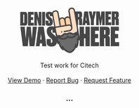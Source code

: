 <!-- PROJECT LOGO -->
<br />
<p align="center">
  <a href="https://github.com/denisraimer/staggering-search">
    <svg width="227" height="111" viewBox="0 0 227 111" fill="none" xmlns="http://www.w3.org/2000/svg">
<path d="M145.98 72.1044V90.1044H136.08V45.4644H145.98V61.6644H149.4V45.4644H159.3V90.1044H149.4V72.1044H145.98ZM161.51 45.4644H180.05V54.7044H171.29V62.3244H178.31V71.8044H171.29V80.6844H180.41V90.1044H161.51V45.4644ZM191.918 53.1444V63.4044H193.178C193.818 63.4044 194.278 63.2444 194.558 62.9244C194.838 62.6044 194.978 62.0444 194.978 61.2444V55.2444C194.978 54.4044 194.878 53.8444 194.678 53.5644C194.478 53.2844 194.038 53.1444 193.358 53.1444H191.918ZM191.918 71.8044V90.1044H182.018V45.4644H197.558C199.838 45.4644 201.638 46.1444 202.958 47.5044C204.278 48.8244 204.938 50.7644 204.938 53.3244V59.2044C204.938 62.5644 203.638 64.8244 201.038 65.9844C202.038 66.3844 202.938 67.0844 203.738 68.0844C204.538 69.0844 204.938 70.3244 204.938 71.8044V86.5644C204.938 87.8444 205.138 88.9244 205.538 89.8044V90.1044H195.758C195.238 89.4244 194.978 88.3644 194.978 86.9244V73.9644C194.978 73.1644 194.858 72.6044 194.618 72.2844C194.418 71.9644 193.978 71.8044 193.298 71.8044H191.918ZM207.037 45.4644H225.577V54.7044H216.817V62.3244H223.837V71.8044H216.817V80.6844H225.937V90.1044H207.037V45.4644Z" fill="#464646"/>
<path d="M15.52 45.4644H24.82L27.22 72.8844L29.32 45.4644H38.8L33.1 90.1044H21.88L19.96 66.4644L18.04 90.1044H6.58L0.94 45.4644H11.08L13.12 73.1244L15.52 45.4644ZM50.8492 90.1044L50.1292 83.5644H45.5692L44.9092 90.1044H36.3292L42.0292 45.4644H54.2092L60.4492 90.1044H50.8492ZM47.8492 61.1844L46.4692 74.7444H49.2292L47.8492 61.1844ZM71.6969 44.8644H73.9169C80.5169 44.8644 83.8169 47.9044 83.8169 53.9844V59.3244H74.2769V54.5244C74.2769 53.2444 73.7769 52.6044 72.7769 52.6044C71.7769 52.6044 71.2769 53.2644 71.2769 54.5844V55.7244C71.2769 56.6844 71.4169 57.4844 71.6969 58.1244C72.0169 58.7644 72.5969 59.4844 73.4369 60.2844L78.5369 64.8444C80.7769 66.8844 82.3169 68.7844 83.1569 70.5444C83.9969 72.3044 84.4169 74.4044 84.4169 76.8444V79.0644C84.4169 82.6644 83.4969 85.5044 81.6569 87.5844C79.8169 89.6644 77.0569 90.7044 73.3769 90.7044H71.2169C64.2969 90.7044 60.8369 87.4244 60.8369 80.8644V73.7244H70.5569V79.9044C70.5569 81.4644 71.1169 82.2444 72.2369 82.2444C73.3169 82.2444 73.8569 81.3644 73.8569 79.6044V78.4044C73.8569 77.0444 73.7169 76.0044 73.4369 75.2844C73.1569 74.5244 72.5169 73.6844 71.5169 72.7644L66.3569 68.1444C62.9569 65.1044 61.2569 61.2644 61.2569 56.6244V54.5244C61.2569 51.4844 62.1369 49.1244 63.8969 47.4444C65.6969 45.7244 68.2969 44.8644 71.6969 44.8644Z" fill="#464646"/>
<path d="M132.686 16.2324V23.4144H133.568C134.016 23.4144 134.338 23.3024 134.534 23.0784C134.73 22.8544 134.828 22.4624 134.828 21.9024V17.7024C134.828 17.1144 134.758 16.7224 134.618 16.5264C134.478 16.3304 134.17 16.2324 133.694 16.2324H132.686ZM132.686 29.2944V42.1044H125.756V10.8564H136.634C138.23 10.8564 139.49 11.3324 140.414 12.2844C141.338 13.2084 141.8 14.5664 141.8 16.3584V20.4744C141.8 22.8264 140.89 24.4084 139.07 25.2204C139.77 25.5004 140.4 25.9904 140.96 26.6904C141.52 27.3904 141.8 28.2584 141.8 29.2944V39.6264C141.8 40.5224 141.94 41.2784 142.22 41.8944V42.1044H135.374C135.01 41.6284 134.828 40.8864 134.828 39.8784V30.8064C134.828 30.2464 134.744 29.8544 134.576 29.6304C134.436 29.4064 134.128 29.2944 133.652 29.2944H132.686ZM152.799 42.1044L152.295 37.5264H149.103L148.641 42.1044H142.635L146.625 10.8564H155.151L159.519 42.1044H152.799ZM150.699 21.8604L149.733 31.3524H151.665L150.699 21.8604ZM173.205 10.8564L168.627 30.3024V42.1044H161.739V30.4284L156.699 10.8564H163.629L165.351 21.1464L166.989 10.8564H173.205ZM173.744 42.1044V10.8564H182.018L183.74 25.4724L185.546 10.8564H193.358V42.1044H187.394V25.0524L184.748 42.1044H182.27L179.624 25.0524V42.1044H173.744ZM194.908 10.8564H207.886V17.3244H201.754V22.6584H206.668V29.2944H201.754V35.5104H208.138V42.1044H194.908V10.8564ZM216.194 16.2324V23.4144H217.076C217.524 23.4144 217.846 23.3024 218.042 23.0784C218.238 22.8544 218.336 22.4624 218.336 21.9024V17.7024C218.336 17.1144 218.266 16.7224 218.126 16.5264C217.986 16.3304 217.678 16.2324 217.202 16.2324H216.194ZM216.194 29.2944V42.1044H209.264V10.8564H220.142C221.738 10.8564 222.998 11.3324 223.922 12.2844C224.846 13.2084 225.308 14.5664 225.308 16.3584V20.4744C225.308 22.8264 224.398 24.4084 222.578 25.2204C223.278 25.5004 223.908 25.9904 224.468 26.6904C225.028 27.3904 225.308 28.2584 225.308 29.2944V39.6264C225.308 40.5224 225.448 41.2784 225.728 41.8944V42.1044H218.882C218.518 41.6284 218.336 40.8864 218.336 39.8784V30.8064C218.336 30.2464 218.252 29.8544 218.084 29.6304C217.944 29.4064 217.636 29.2944 217.16 29.2944H216.194Z" fill="#464646"/>
<path d="M0.756 43.1043V11.8563H10.668C14.84 11.8563 16.926 14.1523 16.926 18.7443V35.9223C16.926 40.7103 14.854 43.1043 10.71 43.1043H0.756ZM7.602 17.6523V37.0983H8.568C9.044 37.0983 9.38 36.9583 9.576 36.6783C9.772 36.3703 9.87 35.8803 9.87 35.2083V19.4583C9.87 18.7863 9.786 18.3243 9.618 18.0723C9.45 17.7923 9.128 17.6523 8.652 17.6523H7.602ZM18.3927 11.8563H31.3707V18.3243H25.2387V23.6583H30.1527V30.2943H25.2387V36.5103H31.6227V43.1043H18.3927V11.8563ZM32.7482 11.8563H39.4682L43.0382 26.9763V11.8563H48.9602V43.1043H42.8702L38.7542 26.8083V43.1043H32.7482V11.8563ZM57.438 11.8563V43.1043H50.508V11.8563H57.438ZM66.1812 11.4363H67.7352C72.3552 11.4363 74.6652 13.5643 74.6652 17.8203V21.5583H67.9872V18.1983C67.9872 17.3023 67.6372 16.8543 66.9372 16.8543C66.2372 16.8543 65.8872 17.3163 65.8872 18.2403V19.0383C65.8872 19.7103 65.9852 20.2703 66.1812 20.7183C66.4052 21.1663 66.8112 21.6703 67.3992 22.2303L70.9692 25.4223C72.5372 26.8503 73.6152 28.1803 74.2032 29.4123C74.7912 30.6443 75.0852 32.1143 75.0852 33.8223V35.3763C75.0852 37.8963 74.4412 39.8843 73.1532 41.3403C71.8652 42.7963 69.9332 43.5243 67.3572 43.5243H65.8452C61.0012 43.5243 58.5792 41.2283 58.5792 36.6363V31.6383H65.3832V35.9643C65.3832 37.0563 65.7752 37.6023 66.5592 37.6023C67.3152 37.6023 67.6932 36.9863 67.6932 35.7543V34.9143C67.6932 33.9623 67.5952 33.2343 67.3992 32.7303C67.2032 32.1983 66.7552 31.6103 66.0552 30.9663L62.4432 27.7323C60.0632 25.6043 58.8732 22.9163 58.8732 19.6683V18.1983C58.8732 16.0703 59.4892 14.4183 60.7212 13.2423C61.9812 12.0383 63.8012 11.4363 66.1812 11.4363Z" fill="#464646"/>
<g clip-path="url(#clip0)">
<path d="M92.2014 44.9939L79.7279 47.1405L74.4538 16.4926C73.9223 13.4041 75.974 10.4581 79.0327 9.93174L80.4186 9.69323C83.4773 9.16688 86.3958 11.2576 86.9273 14.3461L92.2014 44.9939Z" fill="#FFDFC4"/>
<path d="M104.627 42.8556L102.583 30.9766C101.986 27.508 104.267 24.18 107.708 23.5878C111.149 22.9957 114.403 25.3221 115.009 28.8383L118.001 46.2292" fill="#FFCFA6"/>
<path d="M104.627 42.8556L92.2014 44.9939L90.0427 32.4497C89.5112 29.3612 91.5629 26.4152 94.6216 25.8888L96.0075 25.6503C99.0661 25.124 101.985 27.2146 102.516 30.3032L104.675 42.8474L104.627 42.8556Z" fill="#FFCFA6"/>
<path d="M101.107 56.426L113.102 54.3618C116.543 53.7696 118.785 50.4974 118.18 46.9812C117.575 43.465 114.368 41.1304 110.927 41.7225L79.7197 47.0929L80.8072 53.4126L80.799 53.365L81.4941 57.4039C83.8981 71.3736 96.9877 80.8137 110.704 78.4533C124.42 76.093 133.601 62.8204 131.197 48.8507L124.279 8.65217C123.682 5.1835 120.42 2.80955 117.027 3.39347C113.633 3.97739 111.344 7.25784 111.949 10.774L118.147 46.7911" fill="#FFDFC4"/>
<path d="M80.0685 57.6982C82.6116 72.4756 96.4847 82.4658 110.965 79.9739C130.321 76.643 135.182 63.429 132.639 48.6515L125.713 8.40545C124.977 4.12901 120.931 1.20497 116.725 1.9287C112.52 2.65244 109.676 6.71325 110.42 11.0372L112.48 23.0112C111.01 22.1879 109.223 21.8106 107.407 22.1231C104.97 22.5425 102.976 24.1087 101.853 26.1611C99.7069 23.9863 97.0362 23.9077 94.2165 24.393C92.6872 24.6562 91.3912 25.4173 90.3832 26.4225L88.2654 14.1158C87.6905 10.2031 84.0362 7.55408 80.1651 8.22025L78.7792 8.45875C74.9081 9.12491 72.3495 12.8431 73.0201 16.7394L80.0685 57.6982ZM108.018 25.1001C110.551 24.6643 113.005 26.3456 113.59 28.8868L115.708 41.1934C114.237 40.3701 112.506 40.032 110.738 40.3363L105.863 41.1752L104.064 30.7217C103.606 28.0608 105.389 25.5525 108.018 25.1001ZM94.8273 27.37L96.2132 27.1315C100.275 26.4325 101.011 30.7089 101.527 33.7024L102.892 41.6376L93.3338 43.2824C92.7287 39.7663 91.8683 36.1962 91.55 32.6306C91.4115 30.1105 92.1032 27.8388 94.8273 27.37ZM75.9353 16.2377C75.5428 13.9569 77.04 11.7913 79.2862 11.4047L80.6721 11.1662C82.9183 10.7797 85.0533 12.3203 85.4457 14.6011L90.4582 43.7284L80.9 45.3732L75.8875 16.2459L75.9353 16.2377ZM113.383 10.5273C112.925 7.86641 114.699 5.31058 117.28 4.86647C119.909 4.41414 122.388 6.23801 122.845 8.8989L129.771 49.145C132.036 62.3069 123.362 74.8073 110.458 77.0279C97.5549 79.2484 85.201 70.3666 82.936 57.2047L81.4151 48.3667L111.189 43.243C113.722 42.8071 116.129 44.4967 116.666 47.0461C116.674 47.0936 116.682 47.1411 116.69 47.1887C116.698 47.2362 116.707 47.2837 116.707 47.2837C117.164 49.9446 115.438 52.4922 112.857 52.9363L100.861 55.0006C98.9976 55.3213 99.5046 58.2673 101.368 57.9466L113.364 55.8823C117.57 55.1586 120.366 51.106 119.622 46.782L113.383 10.5273Z" fill="#464646"/>
<path d="M94.919 55.9254C94.1544 56.0569 93.5998 56.8373 93.7388 57.6451C93.8778 58.4528 94.6613 59.0029 95.426 58.8713C96.2384 58.7315 96.7849 57.9036 96.5981 57.1041C96.4591 56.2963 95.6837 55.7938 94.919 55.9254Z" fill="#464646"/>
<path d="M134.438 66.5413C134.209 65.2108 132.968 64.0056 131.573 63.9032C131.031 63.8987 130.505 63.9891 129.996 64.1746C129.707 63.6374 129.29 63.2198 128.691 62.8826C127.716 62.3654 126.744 62.4348 125.925 62.8205C125.412 62.126 124.636 61.6234 123.743 61.5814C123.002 61.5622 122.308 61.5348 121.567 61.5156C120.475 61.459 119.374 61.3548 118.265 61.2031C117.356 61.0661 116.495 60.9208 115.625 60.728C115.37 60.6741 115.162 60.612 114.907 60.558C114.444 60.442 113.973 60.2784 113.51 60.1624C112.265 59.7896 110.975 60.0116 110.062 61.0003C109.769 61.2955 109.539 61.6774 109.405 62.043C108.721 62.3564 108.157 62.7959 107.657 63.3222C106.96 62.4149 105.721 61.7963 104.591 62.0887C102.377 62.6653 100.244 63.4237 98.2642 64.4983C97.0952 65.1398 96.4149 66.3332 96.4677 67.4982C96.2847 67.5787 96.1018 67.6591 95.9584 67.6837C95.8232 67.7559 95.6798 67.7806 95.5446 67.8528C95.4968 67.861 95.449 67.8692 95.4012 67.8775C95.1214 67.681 94.8416 67.4846 94.6095 67.2799C93.5298 66.4383 91.7206 66.505 90.7045 67.4626C89.9819 68.1251 89.6349 68.9676 89.6387 69.8476L89.5827 69.8083C88.8237 69.4008 88.0892 69.1358 87.1812 69.292C86.4165 69.4236 85.5179 69.9207 85.0903 70.5814C84.0767 72.1257 84.4749 73.8673 85.859 75.0479C85.9149 75.0872 85.9709 75.1265 86.0269 75.1658C86.0432 75.2608 86.1156 75.3951 86.1237 75.4426C86.1401 75.5377 86.1646 75.6802 86.181 75.7752C86.2382 76.1079 86.2954 76.4405 86.3527 76.7731C86.5924 78.7377 87.2062 80.589 88.7268 81.9907C89.023 82.2822 89.3751 82.613 89.7587 82.8405C89.7669 82.888 89.8147 82.8798 89.8229 82.9273C90.1845 83.5989 90.5543 84.318 90.9637 84.9814C91.6787 86.2772 92.3378 87.5336 93.0528 88.8293C93.1509 89.3995 93.3446 89.9533 93.7691 90.4184C95.7563 92.8161 98.3937 94.417 101.023 95.9704C102.286 96.7315 103.501 97.5009 104.636 98.3818C106.116 99.5459 107.611 100.512 109.36 101.238C111.22 102.043 113.144 102.642 115.207 102.336C117.127 102.054 118.86 100.973 120.313 99.6957C122.878 97.4441 125.378 94.8125 126.28 91.4772C126.57 90.3021 126.764 89.1434 126.902 87.9455C128.464 87.8724 129.514 87.3981 130.585 86.1865C131.41 85.2617 131.3 83.764 130.722 82.6895C130.832 82.4747 130.935 82.2125 131.045 81.9977C131.787 80.3045 131.996 78.6542 131.637 76.8568C131.604 76.6668 131.572 76.4767 131.539 76.2867C131.696 75.7704 131.602 76.0802 131.531 76.2391C131.554 76.0884 131.656 75.8261 131.696 75.7704C131.853 75.2541 132.066 74.7771 132.224 74.2608C134.04 72.2359 134.912 69.2972 134.438 66.5413Z" fill="#6C6C6C"/>
<path d="M87.1257 67.5403C85.5379 67.1775 83.7411 62.7412 83.733 62.6937C82.3234 55.6467 80.8707 51.4936 81.9549 55.2209C80.561 46.2632 80.4958 49.6012 80.3084 50.5141C80.1211 51.4269 80.5394 54.1436 80.7282 57.2422C80.9377 59.6033 79.2018 52.6614 79.2508 52.9465L84.0834 81.0285C84.2878 82.2164 84.7702 85.0198 86.9548 85.1331C87.4491 85.1459 87.871 85.0244 88.237 84.8636C89.5628 89.1363 92.2205 95.4304 97.1457 98.888C97.7613 99.3203 98.5983 99.323 99.2183 98.9228C99.4887 98.7784 99.6472 98.5554 99.8056 98.3325C99.8616 98.3717 99.9258 98.4586 99.9817 98.4978C104.066 102.785 109.266 105.266 114.951 105.706C115.102 105.729 115.246 105.705 115.389 105.68C115.532 105.655 115.676 105.631 115.811 105.558C121.022 103.243 125.094 99.1666 127.509 93.7607C127.549 93.7049 127.58 93.6017 127.62 93.5459C127.844 93.7031 128.116 93.8521 128.371 93.906C129.089 94.0759 129.877 93.7936 130.313 93.1804C133.799 88.2753 134.2 81.4549 134.021 76.9847C134.428 77.0615 134.866 77.035 135.319 76.8102C137.34 75.9732 136.858 73.1697 136.654 71.9818L132.779 49.7526C132.607 48.7547 132.391 52.0699 131.339 52.2508C130.383 52.4153 130.288 52.4318 130.395 53.3428C130.519 54.3488 129.848 55.8831 129.865 55.9781C129.865 55.9781 129.811 56.5254 129.477 58.5887C129.361 59.3426 129.284 60.0407 129.071 60.5177C129.052 59.836 129.185 59.1772 129.169 59.0822C129.038 58.3219 128.493 57.7307 127.727 57.569C126.961 57.4073 126.221 57.6814 125.786 58.2945C125.786 58.2945 124.66 59.7602 122.031 60.2126C120.837 60.4182 119.775 59.9649 118.393 59.371C116.748 58.6756 114.935 57.8624 112.593 58.2654C110.156 58.6848 108.51 59.7018 107.517 60.5087C106.312 60.0802 104.421 59.6717 101.984 60.0912C99.6418 60.4941 98.2049 61.8666 96.887 63.0719C95.8312 64.0853 94.9339 64.8757 93.7391 65.0813C91.2062 65.5172 89.7277 64.6464 89.512 64.5367C88.8882 64.057 88.099 64.046 87.4312 64.4545C86.7634 64.863 86.456 65.6497 86.5868 66.41C86.8339 66.4164 86.9157 66.8915 87.1257 67.5403ZM92.0257 68.8497C92.7671 68.8689 93.5959 68.8241 94.5517 68.6596C96.8935 68.2566 98.3303 66.8841 99.6483 65.6789C100.704 64.6655 101.601 63.8751 102.796 63.6695C105.329 63.2336 106.808 64.1044 107.023 64.2141C107.423 64.5366 107.934 64.6444 108.412 64.5622C108.937 64.4717 109.335 64.2076 109.604 63.7699C109.723 63.6027 110.873 62.2796 113.406 61.8437C114.601 61.6381 115.663 62.0913 117.044 62.6853C118.689 63.3806 120.502 64.1939 122.844 63.7909C123.752 63.6346 124.596 63.3915 125.28 63.0781C124.587 65.0564 122.764 67.3272 118.367 68.0838C117.793 68.1825 117.164 68.2419 116.535 68.3013C114.981 68.4219 112.892 68.2922 110.093 66.3276C109.646 66.0133 109.191 65.9447 108.713 66.027C108.235 66.1092 107.79 66.3815 107.513 66.7717C105.532 69.5587 103.606 70.3793 102.102 70.785C101.488 70.9394 100.875 71.0939 100.302 71.1926C96.7257 71.8569 93.8041 70.892 92.0257 68.8497ZM90.2796 72.428C92.3202 74.2784 95.6349 75.8117 100.844 74.9153C101.561 74.7919 102.27 74.621 102.978 74.4501C105.518 73.7684 107.553 72.4398 109.37 70.4149C111.759 71.7161 114.121 72.2881 116.742 72.0816C117.523 72.045 118.24 71.9216 118.909 71.8065C124.166 70.9018 126.769 68.3012 128.035 65.9309C129.5 65.5809 130.652 64.8444 131.469 63.8721L132.728 71.1896C132.233 70.8835 131.587 70.8479 131.038 71.0891C130.258 71.419 129.768 72.2862 129.915 73.1414C129.931 73.2365 130.996 79.7069 129.602 85.6217C129.399 84.7271 128.608 84.1295 127.683 84.1908C126.759 84.252 125.949 84.9784 125.913 85.9141C125.882 86.0174 124.958 97.233 114.799 101.966C110.246 101.526 106.212 99.5295 102.857 96.0462C100.214 93.272 98.9589 90.5526 98.9589 90.5526C98.5646 89.6909 97.6062 89.2688 96.7145 89.5201C95.8229 89.7714 95.2846 90.6468 95.384 91.5103C92.0937 86.4014 90.9339 79.9475 90.9175 79.8524C90.7703 78.9971 90.066 78.3356 89.1731 78.2935C88.575 78.2497 87.9783 78.4991 87.6136 78.9533L86.3543 71.6358C87.441 72.2316 88.7339 72.5962 90.2796 72.428Z" fill="#464646"/>
</g>
<defs>
<clipPath id="clip0">
<rect width="53.44" height="102.022" fill="white" transform="translate(71.8017 9.65949) rotate(-9.76423)"/>
</clipPath>
</defs>
</svg>
  </a>

  <p align="center">
    Test work for Citech
    <br />
    <br />
    <a href="https://denisraymer.github.io/staggering-search/">View Demo</a>
    ·
    <a href="https://github.com/denisraymer/staggering-search/issues">Report Bug</a>
    ·
    <a href="https://github.com/denisraymer/staggering-search/issues">Request Feature</a>
  </p>
</p>

<h3 align="center">...</h3>
